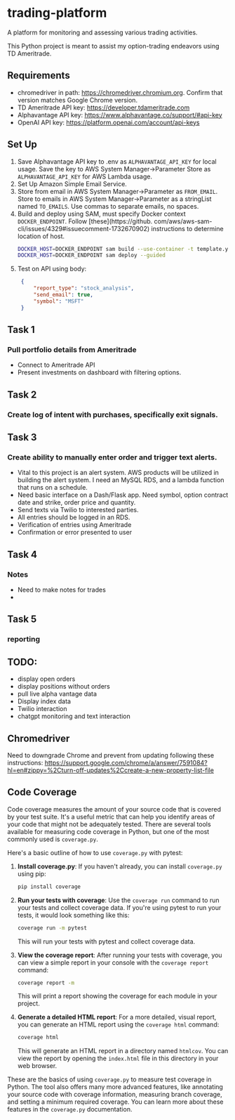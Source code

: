 # trading-platform
A platform for monitoring and assessing various trading activities.

This Python project is meant to assist my option-trading endeavors using TD Ameritrade.


## Requirements
* chromedriver in path: https://chromedriver.chromium.org. Confirm that version matches Google Chrome version.
* TD Ameritrade API key: https://developer.tdameritrade.com
* Alphavantage API key: https://www.alphavantage.co/support/#api-key
* OpenAI API key: https://platform.openai.com/account/api-keys

## Set Up
1. Save Alphavantage API key to .env as `ALPHAVANTAGE_API_KEY` for local usage. Save the key to AWS System 
   Manager->Parameter Store as `ALPHAVANTAGE_API_KEY` for AWS Lambda usage.
2. Set Up Amazon Simple Email Service. 
3. Store from email in AWS System 
   Manager->Parameter as `FROM_EMAIL`. Store to emails in AWS System 
   Manager->Parameter as a stringList named `TO_EMAILS`. Use commas to separate emails, no spaces.
4. Build and deploy using SAM, must specify Docker context `DOCKER_ENDPOINT`. Follow [these](https://github.
   com/aws/aws-sam-cli/issues/4329#issuecomment-1732670902) instructions to determine location of host.
    ```bash
    DOCKER_HOST=DOCKER_ENDPOINT sam build --use-container -t template.yaml
    DOCKER_HOST=DOCKER_ENDPOINT sam deploy --guided

    ```
5. Test on API using body:
   ```json
    {
        "report_type": "stock_analysis",
        "send_email": true,
        "symbol": "MSFT"
    }
    ```
   

## Task 1
### Pull portfolio details from Ameritrade
* Connect to Ameritrade API
* Present investments on dashboard with filtering options.

## Task 2
### Create log of intent with purchases, specifically exit signals.

## Task 3
### Create ability to manually enter order and trigger text alerts.
* Vital to this project is an alert system. AWS products will be utilized in building the alert system. I need an 
MySQL RDS, and a lambda function that runs on a schedule.
* Need basic interface on a Dash/Flask app. Need symbol, option contract date and strike, order price and quantity.
* Send texts via Twilio to interested parties.
* All entries should be logged in an RDS.
* Verification of entries using Ameritrade
* Confirmation or error presented to user

## Task 4
### Notes
* Need to make notes for trades
* 

## Task 5
### reporting



## TODO:
* display open orders
* display positions without orders
* pull live alpha vantage data
* Display index data
* Twilio interaction
* chatgpt monitoring and text interaction

## Chromedriver 
Need to downgrade Chrome and prevent from updating following these instructions: https://support.google.com/chrome/a/answer/7591084?hl=en#zippy=%2Cturn-off-updates%2Ccreate-a-new-property-list-file


## Code Coverage

Code coverage measures the amount of your source code that is covered by your test suite. It's a useful metric that can help you identify areas of your code that might not be adequately tested. There are several tools available for measuring code coverage in Python, but one of the most commonly used is `coverage.py`.

Here's a basic outline of how to use `coverage.py` with pytest:

1. **Install coverage.py**: If you haven't already, you can install `coverage.py` using pip:

   ```bash
   pip install coverage
   ```
   
2. **Run your tests with coverage**: Use the `coverage run` command to run your tests and collect coverage data. If you're using pytest to run your tests, it would look something like this:

   ```bash
   coverage run -m pytest
   ```
   
   This will run your tests with pytest and collect coverage data.

3. **View the coverage report**: After running your tests with coverage, you can view a simple report in your console with the `coverage report` command:

   ```bash
   coverage report -m
   ```
   
   This will print a report showing the coverage for each module in your project.

4. **Generate a detailed HTML report**: For a more detailed, visual report, you can generate an HTML report using the `coverage html` command:

   ```bash
   coverage html
   ```
   
   This will generate an HTML report in a directory named `htmlcov`. You can view the report by opening the `index.html` file in this directory in your web browser.

These are the basics of using `coverage.py` to measure test coverage in Python. The tool also offers many more advanced features, like annotating your source code with coverage information, measuring branch coverage, and setting a minimum required coverage. You can learn more about these features in the `coverage.py` documentation.